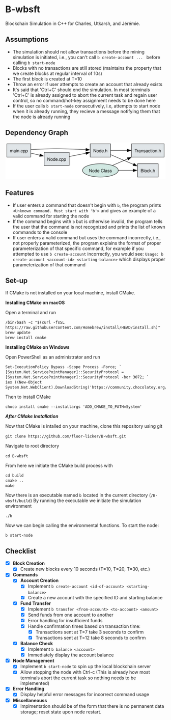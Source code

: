 # B-wbsft
Blockchain Simulation in C++ for Charles, Utkarsh, and Jérémie.


## Assumptions
- The simulation should not allow transactions before the mining simulation is initiated, i.e., you can't call `b create-account ... ` before calling `b start-node`
- Blocks with no transactions are still stored (maintains the property that we create blocks at regular interval of 10s)
- The first block is created at T=10
- Throw an error if user attempts to create an account that already exists
- It's said that 'Ctrl+C' should end the simulation. In most terminals 'Ctrl+C' is already assigned to abort the current task and regain user control, so no command/hot-key assignment needs to be done here
- If the user calls  `b start-node` consecutively, i.e, attempts to start node when it is already running, they recieve a message notifying them that the node is already running

## Dependency Graph


![Dependency Graph](dependency_graph.svg)

## Features
- If user enters a command that doesn't begin with `b`, the program prints `<Unknown command. Must start with 'b'>` and gives an example of a valid command for starting the node
- If the command begins with `b` but is otherwise invalid, the program tells the user that the command is not recognized and prints the list of known commands to the console
- If user enters a valid command but uses the command incorrectly, i.e., not properly parameterized, the program explains the format of proper parameterization of that specific command, for example if 
you attempted to use `b create-account` incorrectly, you would see: `Usage: b create-account <account-id> <starting-balance>` which displays proper parameterization of that command

## Set-up
If CMake is not installed on your local machine, install CMake.

**Installing CMake on macOS**

Open a terminal and run

```
/bin/bash -c "$(curl -fsSL https://raw.githubusercontent.com/Homebrew/install/HEAD/install.sh)"
brew update
brew install cmake
```

**Installing CMake on Windows**

Open PowerShell as an administrator and run 

```
Set-ExecutionPolicy Bypass -Scope Process -Force; `
[System.Net.ServicePointManager]::SecurityProtocol = [System.Net.ServicePointManager]::SecurityProtocol -bor 3072; `
iex ((New-Object System.Net.WebClient).DownloadString('https://community.chocolatey.org/install.ps1'))
```
Then to install CMake

```
choco install cmake --installargs 'ADD_CMAKE_TO_PATH=System'
```


***After CMake Installation***


Now that CMake is intalled on your machine, clone this repository using git

```git clone https://github.com/floor-licker/B-wbsft.git```

Navigate to root directory

```cd B-wbsft```

From here we initiate the CMake build process with

```
cd build
cmake ..
make
```
Now there is an executable named  `b` located in the current directory (`/B-wbsft/build`)
By running the executable we initiate the simulation environment

```
./b
```

Now we can begin calling the environmental functions. To start the node:

```
b start-node
```


## Checklist

- [x] **Block Creation**
  - [x] Create new blocks every 10 seconds (T=10, T=20, T=30, etc.)

- [x] **Commands**
  - [x] **Account Creation**
    - [x] Implement `b create-account <id-of-account> <starting-balance>`
    - [x] Create a new account with the specified ID and starting balance
  - [x] **Fund Transfer**
    - [x] Implement `b transfer <from-account> <to-account> <amount>`
    - [x] Send funds from one account to another
    - [x] Error handling for insufficient funds
    - [x] Handle confirmation times based on transaction time:
      - [x] Transactions sent at T=7 take 3 seconds to confirm
      - [x] Transactions sent at T=12 take 8 seconds to confirm
  - [x] **Balance Check**
    - [x] Implement `b balance <account>`
    - [x] Immediately display the account balance

- [x] **Node Management**
  - [x] Implement `b start-node` to spin up the local blockchain server
  - [x] Allow stopping the node with Ctrl-c (This is already how most terminals abort the current task so nothing needs to be implemented)

- [x] **Error Handling**
  - [x] Display helpful error messages for incorrect command usage

- [x] **Miscellaneouss**
  - [x] Implmentation should be of the form that there is no permanent data storage; reset state upon node restart.
